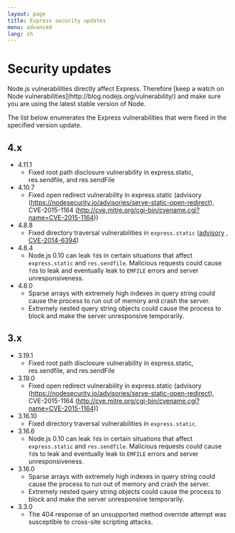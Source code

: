 ```yaml
---
layout: page
title: Express security updates
menu: advanced
lang: zh
---
```


# Security updates

<div class="doc-box doc-notice" markdown="1">
Node.js vulnerabilities directly affect Express. Therefore [keep a watch on Node vulnerabilities](http://blog.nodejs.org/vulnerability/) and make sure you are using the latest stable version of Node.
</div>

The list below enumerates the Express vulnerabilities that were fixed in the specified version update.

## 4.x

  * 4.11.1
    * Fixed root path disclosure vulnerability in express.static, res.sendfile, and res.sendFile
  * 4.10.7
    * Fixed open redirect vulnerability in express.static (advisory (https://nodesecurity.io/advisories/serve-static-open-redirect), CVE-2015-1164 (http://cve.mitre.org/cgi-bin/cvename.cgi?name=CVE-2015-1164))
  * 4.8.8
    * Fixed directory traversal vulnerabilities in `express.static` ([advisory](http://nodesecurity.io/advisories/send-directory-traversal) , [CVE-2014-6394](http://cve.mitre.org/cgi-bin/cvename.cgi?name=CVE-2014-6394))
  * 4.8.4
    * Node.js 0.10 can leak `fd`s in certain situations that affect `express.static` and `res.sendfile`. Malicious requests could cause `fd`s to leak and eventually leak to `EMFILE` errors and server unresponsiveness.
  * 4.8.0
    * Sparse arrays with extremely high indexes in query string could cause the process to run out of memory and crash the server.
    * Extremely nested query string objects could cause the process to block and make the server unresponsive temporarily.

## 3.x

  * 3.19.1
    * Fixed root path disclosure vulnerability in express.static, res.sendfile, and res.sendFile
  * 3.19.0
    * Fixed open redirect vulnerability in express.static (advisory (https://nodesecurity.io/advisories/serve-static-open-redirect), CVE-2015-1164 (http://cve.mitre.org/cgi-bin/cvename.cgi?name=CVE-2015-1164))
  * 3.16.10
    * Fixed directory traversal vulnerabilities in `express.static`.
  * 3.16.6
    * Node.js 0.10 can leak `fd`s in certain situations that affect `express.static` and `res.sendfile`. Malicious requests could cause `fd`s to leak and eventually leak to `EMFILE` errors and server unresponsiveness.
  * 3.16.0
    * Sparse arrays with extremely high indexes in query string could cause the process to run out of memory and crash the server.
    * Extremely nested query string objects could cause the process to block and make the server unresponsive temporarily.
  * 3.3.0
    * The 404 response of an unsupported method override attempt was susceptible to cross-site scripting attacks.

